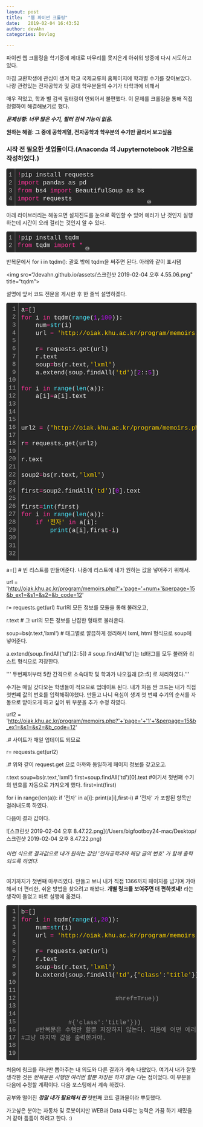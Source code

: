 ```yaml
---
layout: post
title:  "웹 파이썬 크롤링"
date:   2019-02-04 16:43:52
author: devAhn
categories: Devlog

---
```




파이썬 웹 크롤링을 학기중에 제대로 마무리를 못지은게 아쉬워 방중에 다시 시도하고 있다. 


마침 교환학생에 관심이 생겨 학교 국제교류처 홈페이지에 학과별 수기를 찾아보았다. 나랑 관련있는 전자공학과 및 공대 학우분들의 수기가 타학과에 비해서


매우 적었고, 학과 별 검색 필터링이 안되어서 불편했다. 이 문제를 크롤링을 통해 직접 정렬하여 해결해보기로 했다.






***문제상황: 너무 많은 수기, 필터 검색 기능이 없음.***

**원하는 해결: 그 중에 공학계열, 전자공학과 학우분의 수기만 골라서 보고싶음**




### 시작 전 필요한 셋업들이다.(Anaconda 의 Jupyternotebook 기반으로 작성하였다.)

<div class="colorscripter-code" style="color:#f0f0f0; font-family:Consolas, 'Liberation Mono', Menlo, Courier, monospace !important; position:relative !important; overflow:auto"><table class="colorscripter-code-table" style="margin:0; padding:0; border:none; background-color:#272727; border-radius:4px;" cellspacing="0" cellpadding="0"><tr><td style="padding:6px; border-right:2px solid #4f4f4f"><div style="margin:0; padding:0; word-break:normal; text-align:right; color:#aaa; font-family:Consolas, 'Liberation Mono', Menlo, Courier, monospace !important; line-height:130%"><div style="line-height:130%">1</div><div style="line-height:130%">2</div><div style="line-height:130%">3</div><div style="line-height:130%">4</div></div></td><td style="padding:6px 0"><div style="margin:0; padding:0; color:#f0f0f0; font-family:Consolas, 'Liberation Mono', Menlo, Courier, monospace !important; line-height:130%"><div style="padding:0 6px; white-space:pre; line-height:130%"><span style="color:#0086b3"></span><span style="color:#ff3399">!</span>pip&nbsp;install&nbsp;requests</div><div style="padding:0 6px; white-space:pre; line-height:130%"><span style="color:#ff3399">import</span>&nbsp;pandas&nbsp;as&nbsp;pd</div><div style="padding:0 6px; white-space:pre; line-height:130%"><span style="color:#ff3399">from</span>&nbsp;bs4&nbsp;<span style="color:#ff3399">import</span>&nbsp;BeautifulSoup&nbsp;as&nbsp;bs</div><div style="padding:0 6px; white-space:pre; line-height:130%"><span style="color:#ff3399">import</span>&nbsp;requests</div></div></td><td style="vertical-align:bottom; padding:0 2px 4px 0"><a href="http://colorscripter.com/info#e" target="_blank" style="text-decoration:none; color:white"><span style="font-size:9px; word-break:normal; background-color:#4f4f4f; color:white; border-radius:10px; padding:1px">cs</span></a></td></tr></table></div>




아래 라이브러리는 해놓으면 설치진도를 눈으로 확인할 수 있어 에러가 난 것인지 실행하는데 시간이 오래 걸리는 것인지 알 수 있다.




<div class="colorscripter-code" style="color:#f0f0f0; font-family:Consolas, 'Liberation Mono', Menlo, Courier, monospace !important; position:relative !important; overflow:auto"><table class="colorscripter-code-table" style="margin:0; padding:0; border:none; background-color:#272727; border-radius:4px;" cellspacing="0" cellpadding="0"><tr><td style="padding:6px; border-right:2px solid #4f4f4f"><div style="margin:0; padding:0; word-break:normal; text-align:right; color:#aaa; font-family:Consolas, 'Liberation Mono', Menlo, Courier, monospace !important; line-height:130%"><div style="line-height:130%">1</div><div style="line-height:130%">2</div></div></td><td style="padding:6px 0"><div style="margin:0; padding:0; color:#f0f0f0; font-family:Consolas, 'Liberation Mono', Menlo, Courier, monospace !important; line-height:130%"><div style="padding:0 6px; white-space:pre; line-height:130%"><span style="color:#0086b3"></span><span style="color:#ff3399">!</span>pip&nbsp;install&nbsp;tqdm</div><div style="padding:0 6px; white-space:pre; line-height:130%"><span style="color:#ff3399">from</span>&nbsp;tqdm&nbsp;<span style="color:#ff3399">import</span>&nbsp;<span style="color:#0086b3"></span><span style="color:#ff3399">*</span></div></div></td><td style="vertical-align:bottom; padding:0 2px 4px 0"><a href="http://colorscripter.com/info#e" target="_blank" style="text-decoration:none; color:white"><span style="font-size:9px; word-break:normal; background-color:#4f4f4f; color:white; border-radius:10px; padding:1px">cs</span></a></td></tr></table></div>

반복문에서 for i in tqdm(): 
괄호 밖에 tqdm을 써주면 된다. 아래와 같이 표시됌

<img src=“/devahn.github.io/assets/스크린샷 2019-02-04 오후 4.55.06.png" title=“tqdm”>



설명에 앞서 코드 전문을 게시한 후 한 줄씩 설명하겠다.

<div class="colorscripter-code" style="color:#f0f0f0; font-family:Consolas, 'Liberation Mono', Menlo, Courier, monospace !important; position:relative !important; overflow:auto"><table class="colorscripter-code-table" style="margin:0; padding:0; border:none; background-color:#272727; border-radius:4px;" cellspacing="0" cellpadding="0"><tr><td style="padding:6px; border-right:2px solid #4f4f4f"><div style="margin:0; padding:0; word-break:normal; text-align:right; color:#aaa; font-family:Consolas, 'Liberation Mono', Menlo, Courier, monospace !important; line-height:130%"><div style="line-height:130%">1</div><div style="line-height:130%">2</div><div style="line-height:130%">3</div><div style="line-height:130%">4</div><div style="line-height:130%">5</div><div style="line-height:130%">6</div><div style="line-height:130%">7</div><div style="line-height:130%">8</div><div style="line-height:130%">9</div><div style="line-height:130%">10</div><div style="line-height:130%">11</div><div style="line-height:130%">12</div><div style="line-height:130%">13</div><div style="line-height:130%">14</div><div style="line-height:130%">15</div><div style="line-height:130%">16</div><div style="line-height:130%">17</div><div style="line-height:130%">18</div><div style="line-height:130%">19</div><div style="line-height:130%">20</div><div style="line-height:130%">21</div><div style="line-height:130%">22</div><div style="line-height:130%">23</div><div style="line-height:130%">24</div><div style="line-height:130%">25</div><div style="line-height:130%">26</div><div style="line-height:130%">27</div><div style="line-height:130%">28</div><div style="line-height:130%">29</div><div style="line-height:130%">30</div><div style="line-height:130%">31</div><div style="line-height:130%">32</div></div></td><td style="padding:6px 0"><div style="margin:0; padding:0; color:#f0f0f0; font-family:Consolas, 'Liberation Mono', Menlo, Courier, monospace !important; line-height:130%"><div style="padding:0 6px; white-space:pre; line-height:130%">a<span style="color:#0086b3"></span><span style="color:#ff3399">=</span>[]</div><div style="padding:0 6px; white-space:pre; line-height:130%"><span style="color:#ff3399">for</span>&nbsp;i&nbsp;<span style="color:#ff3399">in</span>&nbsp;tqdm(<span style="color:#4be6fa">range</span>(<span style="color:#c10aff">1</span>,<span style="color:#c10aff">100</span>)):</div><div style="padding:0 6px; white-space:pre; line-height:130%">&nbsp;&nbsp;&nbsp;&nbsp;num<span style="color:#0086b3"></span><span style="color:#ff3399">=</span><span style="color:#4be6fa">str</span>(i)</div><div style="padding:0 6px; white-space:pre; line-height:130%">&nbsp;&nbsp;&nbsp;&nbsp;url&nbsp;<span style="color:#0086b3"></span><span style="color:#ff3399">=</span>&nbsp;<span style="color:#ffd500">'http://oiak.khu.ac.kr/program/memoirs.php?'</span><span style="color:#0086b3"></span><span style="color:#ff3399">+</span><span style="color:#ffd500">'page='</span><span style="color:#0086b3"></span><span style="color:#ff3399">+</span>num<span style="color:#0086b3"></span><span style="color:#ff3399">+</span><span style="color:#ffd500">'&amp;perpage=15&amp;b_ex1=&amp;s1=&amp;s2=&amp;b_code=12'</span></div><div style="padding:0 6px; white-space:pre; line-height:130%">&nbsp;&nbsp;&nbsp;&nbsp;</div><div style="padding:0 6px; white-space:pre; line-height:130%">&nbsp;&nbsp;&nbsp;&nbsp;r<span style="color:#0086b3"></span><span style="color:#ff3399">=</span>&nbsp;requests.get(url)</div><div style="padding:0 6px; white-space:pre; line-height:130%">&nbsp;&nbsp;&nbsp;&nbsp;r.text</div><div style="padding:0 6px; white-space:pre; line-height:130%">&nbsp;&nbsp;&nbsp;&nbsp;soup<span style="color:#0086b3"></span><span style="color:#ff3399">=</span>bs(r.text,<span style="color:#ffd500">'lxml'</span>)</div><div style="padding:0 6px; white-space:pre; line-height:130%">&nbsp;&nbsp;&nbsp;&nbsp;a.extend(soup.findAll(<span style="color:#ffd500">'td'</span>)[<span style="color:#c10aff">2</span>::<span style="color:#c10aff">5</span>])</div><div style="padding:0 6px; white-space:pre; line-height:130%">&nbsp;</div><div style="padding:0 6px; white-space:pre; line-height:130%"><span style="color:#ff3399">for</span>&nbsp;i&nbsp;<span style="color:#ff3399">in</span>&nbsp;<span style="color:#4be6fa">range</span>(<span style="color:#4be6fa">len</span>(a)):</div><div style="padding:0 6px; white-space:pre; line-height:130%">&nbsp;&nbsp;&nbsp;&nbsp;a[i]<span style="color:#0086b3"></span><span style="color:#ff3399">=</span>a[i].text</div><div style="padding:0 6px; white-space:pre; line-height:130%">&nbsp;</div><div style="padding:0 6px; white-space:pre; line-height:130%">&nbsp;&nbsp;&nbsp;&nbsp;</div><div style="padding:0 6px; white-space:pre; line-height:130%">&nbsp;&nbsp;&nbsp;&nbsp;</div><div style="padding:0 6px; white-space:pre; line-height:130%">url2&nbsp;<span style="color:#0086b3"></span><span style="color:#ff3399">=</span>&nbsp;(<span style="color:#ffd500">'http://oiak.khu.ac.kr/program/memoirs.php?'</span><span style="color:#0086b3"></span><span style="color:#ff3399">+</span><span style="color:#ffd500">'page='</span><span style="color:#0086b3"></span><span style="color:#ff3399">+</span><span style="color:#ffd500">'1'</span><span style="color:#0086b3"></span><span style="color:#ff3399">+</span><span style="color:#ffd500">'&amp;perpage=15&amp;b_ex1=&amp;s1=&amp;s2=&amp;b_code=12'</span>)</div><div style="padding:0 6px; white-space:pre; line-height:130%">&nbsp;</div><div style="padding:0 6px; white-space:pre; line-height:130%">r<span style="color:#0086b3"></span><span style="color:#ff3399">=</span>&nbsp;requests.get(url2)</div><div style="padding:0 6px; white-space:pre; line-height:130%">&nbsp;</div><div style="padding:0 6px; white-space:pre; line-height:130%">r.text</div><div style="padding:0 6px; white-space:pre; line-height:130%">&nbsp;</div><div style="padding:0 6px; white-space:pre; line-height:130%">soup2<span style="color:#0086b3"></span><span style="color:#ff3399">=</span>bs(r.text,<span style="color:#ffd500">'lxml'</span>)</div><div style="padding:0 6px; white-space:pre; line-height:130%">&nbsp;</div><div style="padding:0 6px; white-space:pre; line-height:130%">first<span style="color:#0086b3"></span><span style="color:#ff3399">=</span>soup2.findAll(<span style="color:#ffd500">'td'</span>)[<span style="color:#c10aff">0</span>].text</div><div style="padding:0 6px; white-space:pre; line-height:130%">&nbsp;</div><div style="padding:0 6px; white-space:pre; line-height:130%">first<span style="color:#0086b3"></span><span style="color:#ff3399">=</span><span style="color:#4be6fa">int</span>(first)</div><div style="padding:0 6px; white-space:pre; line-height:130%"><span style="color:#ff3399">for</span>&nbsp;i&nbsp;<span style="color:#ff3399">in</span>&nbsp;<span style="color:#4be6fa">range</span>(<span style="color:#4be6fa">len</span>(a)):</div><div style="padding:0 6px; white-space:pre; line-height:130%">&nbsp;&nbsp;&nbsp;&nbsp;<span style="color:#ff3399">if</span>&nbsp;<span style="color:#ffd500">'전자'</span>&nbsp;<span style="color:#ff3399">in</span>&nbsp;a[i]:</div><div style="padding:0 6px; white-space:pre; line-height:130%">&nbsp;&nbsp;&nbsp;&nbsp;&nbsp;&nbsp;&nbsp;&nbsp;<span style="color:#4be6fa">print</span>(a[i],first<span style="color:#0086b3"></span><span style="color:#ff3399">-</span>i)</div><div style="padding:0 6px; white-space:pre; line-height:130%">&nbsp;&nbsp;&nbsp;&nbsp;&nbsp;&nbsp;&nbsp;&nbsp;</div><div style="padding:0 6px; white-space:pre; line-height:130%">&nbsp;</div><div style="padding:0 6px; white-space:pre; line-height:130%">&nbsp;</div></div><div style="text-align:right; margin-top:-13px; margin-right:5px; font-size:9px; font-style:italic"><a href="http://colorscripter.com/info#e" target="_blank" style="color:#4f4f4f; text-decoration:none">Colored by Color Scripter</a></div></td><td style="vertical-align:bottom; padding:0 2px 4px 0"><a href="http://colorscripter.com/info#e" target="_blank" style="text-decoration:none; color:white"><span style="font-size:9px; word-break:normal; background-color:#4f4f4f; color:white; border-radius:10px; padding:1px">cs</span></a></td></tr></table></div>

a=[] # 빈 리스트를 만들어준다. 나중에 리스트에 내가 원하는 값을 넣어주기 위해서.

url = 'http://oiak.khu.ac.kr/program/memoirs.php?'+'page='+num+'&perpage=15&b_ex1=&s1=&s2=&b_code=12'
    
r= requests.get(url) #url의 모든 정보를 모듈을 통해 불러오고,

r.text # 그 url의 모든 정보를 난잡한 형태로 불러온다. 

soup=bs(r.text,'lxml') # 태그별로 깔끔하게 정리해서 lxml, html 형식으로 soup에 넣어준다.

a.extend(soup.findAll('td')[2::5]) # soup.findAll('td')는 td태그를 모두 불러와 리스트 형식으로 저장한다.


  ''' 두번째꺼부터 5칸 간격으로 소속대학 및 학과가 나오길래 [2::5] 로 처리하였다.'''
  
 수기는 매일 갖다오는 학생들이 적으므로 업데이트 된다. 내가 처음 짠 코드는 내가 직접 첫번쨰 값의 번호를 입력해줘야했다. 만들고 나니 욕심이 생겨 첫 번쨰 수기의 순서를 자동으로 받아오게 하고 싶어 뒤 부분을 추가 수정 하였다.
 
url2 = 'http://oiak.khu.ac.kr/program/memoirs.php?'+'page='+'1'+'&perpage=15&b_ex1=&s1=&s2=&b_code=12'
  
 .# 사이트가 매일 업데이트 되므로
  
r= requests.get(url2)

 .# 위와 같이 request.get 으로 아까와 동일하게 페이지 정보를 갖고오고.
 
r.text
soup=bs(r.text,'lxml')
first=soup.findAll('td')[0].text #여기서 첫번쨰 수기의 번호를 자동으로 가져오게 했다.
first=int(first)


for i in range(len(a)):
    if '전자' in a[i]:
        print(a[i],first-i) # '전자' 가 포함된 항목만 걸러내도록 하였다.
         
다음이 결과 값이다. 

![스크린샷 2019-02-04 오후 8.47.22.png](/Users/bigfootboy24-mac/Desktop/스크린샷 2019-02-04 오후 8.47.22.png)


        
 ###### 이런 식으로 결과값으로 내가 원하는 값인 '전자공학과와 해당 글의 번호' 가 함께 출력되도록 하였다.
 
 여기까지가 첫번쨰 마무리였다. 만들고 보니 내가 직접 1366까지 페이지를 넘기며 가야해서 더 편리한, 쉬운 방법을 찾으려고 해봤다. 
 **개별 링크를 보여주면 더 편하겟네!**
라는 생각이 들었고 바로 실행에 옮겼다.  
<div class="colorscripter-code" style="color:#f0f0f0; font-family:Consolas, 'Liberation Mono', Menlo, Courier, monospace !important; position:relative !important; overflow:auto"><table class="colorscripter-code-table" style="margin:0; padding:0; border:none; background-color:#272727; border-radius:4px;" cellspacing="0" cellpadding="0"><tr><td style="padding:6px; border-right:2px solid #4f4f4f"><div style="margin:0; padding:0; word-break:normal; text-align:right; color:#aaa; font-family:Consolas, 'Liberation Mono', Menlo, Courier, monospace !important; line-height:130%"><div style="line-height:130%">1</div><div style="line-height:130%">2</div><div style="line-height:130%">3</div><div style="line-height:130%">4</div><div style="line-height:130%">5</div><div style="line-height:130%">6</div><div style="line-height:130%">7</div><div style="line-height:130%">8</div><div style="line-height:130%">9</div><div style="line-height:130%">10</div><div style="line-height:130%">11</div><div style="line-height:130%">12</div><div style="line-height:130%">13</div><div style="line-height:130%">14</div><div style="line-height:130%">15</div><div style="line-height:130%">16</div><div style="line-height:130%">17</div><div style="line-height:130%">18</div><div style="line-height:130%">19</div></div></td><td style="padding:6px 0"><div style="margin:0; padding:0; color:#f0f0f0; font-family:Consolas, 'Liberation Mono', Menlo, Courier, monospace !important; line-height:130%"><div style="padding:0 6px; white-space:pre; line-height:130%">b<span style="color:#0086b3"></span><span style="color:#ff3399">=</span>[]</div><div style="padding:0 6px; white-space:pre; line-height:130%"><span style="color:#ff3399">for</span>&nbsp;i&nbsp;<span style="color:#ff3399">in</span>&nbsp;tqdm(<span style="color:#4be6fa">range</span>(<span style="color:#c10aff">1</span>,<span style="color:#c10aff">20</span>)):</div><div style="padding:0 6px; white-space:pre; line-height:130%">&nbsp;&nbsp;&nbsp;&nbsp;num<span style="color:#0086b3"></span><span style="color:#ff3399">=</span><span style="color:#4be6fa">str</span>(i)</div><div style="padding:0 6px; white-space:pre; line-height:130%">&nbsp;&nbsp;&nbsp;&nbsp;url&nbsp;<span style="color:#0086b3"></span><span style="color:#ff3399">=</span>&nbsp;<span style="color:#ffd500">'http://oiak.khu.ac.kr/program/memoirs.php?'</span><span style="color:#0086b3"></span><span style="color:#ff3399">+</span><span style="color:#ffd500">'page='</span><span style="color:#0086b3"></span><span style="color:#ff3399">+</span>num<span style="color:#0086b3"></span><span style="color:#ff3399">+</span><span style="color:#ffd500">'&amp;perpage=15&amp;b_ex1=&amp;s1=&amp;s2=&amp;b_code=12'</span></div><div style="padding:0 6px; white-space:pre; line-height:130%">&nbsp;&nbsp;&nbsp;&nbsp;</div><div style="padding:0 6px; white-space:pre; line-height:130%">&nbsp;&nbsp;&nbsp;&nbsp;r<span style="color:#0086b3"></span><span style="color:#ff3399">=</span>&nbsp;requests.get(url)</div><div style="padding:0 6px; white-space:pre; line-height:130%">&nbsp;&nbsp;&nbsp;&nbsp;r.text</div><div style="padding:0 6px; white-space:pre; line-height:130%">&nbsp;&nbsp;&nbsp;&nbsp;soup<span style="color:#0086b3"></span><span style="color:#ff3399">=</span>bs(r.text,<span style="color:#ffd500">'lxml'</span>)</div><div style="padding:0 6px; white-space:pre; line-height:130%">&nbsp;&nbsp;&nbsp;&nbsp;b.extend(soup.findAll(<span style="color:#ffd500">'td'</span>,{<span style="color:#ffd500">'class'</span>:<span style="color:#ffd500">'title'</span>}))</div><div style="padding:0 6px; white-space:pre; line-height:130%">&nbsp;&nbsp;&nbsp;&nbsp;&nbsp;&nbsp;&nbsp;&nbsp;&nbsp;&nbsp;&nbsp;&nbsp;&nbsp;&nbsp;&nbsp;&nbsp;&nbsp;</div><div style="padding:0 6px; white-space:pre; line-height:130%">&nbsp;</div><div style="padding:0 6px; white-space:pre; line-height:130%">&nbsp;&nbsp;&nbsp;&nbsp;&nbsp;&nbsp;&nbsp;&nbsp;&nbsp;&nbsp;&nbsp;&nbsp;&nbsp;&nbsp;&nbsp;&nbsp;&nbsp;&nbsp;&nbsp;&nbsp;&nbsp;&nbsp;&nbsp;&nbsp;&nbsp;&nbsp;<span style="color:#999999">#href=True))</span></div><div style="padding:0 6px; white-space:pre; line-height:130%">&nbsp;&nbsp;&nbsp;&nbsp;&nbsp;&nbsp;&nbsp;&nbsp;&nbsp;&nbsp;&nbsp;&nbsp;&nbsp;&nbsp;&nbsp;&nbsp;&nbsp;</div><div style="padding:0 6px; white-space:pre; line-height:130%">&nbsp;&nbsp;&nbsp;&nbsp;&nbsp;&nbsp;&nbsp;&nbsp;&nbsp;&nbsp;&nbsp;&nbsp;&nbsp;&nbsp;&nbsp;&nbsp;&nbsp;&nbsp;&nbsp;&nbsp;&nbsp;&nbsp;&nbsp;&nbsp;&nbsp;&nbsp;</div><div style="padding:0 6px; white-space:pre; line-height:130%">&nbsp;&nbsp;&nbsp;&nbsp;&nbsp;&nbsp;&nbsp;&nbsp;&nbsp;&nbsp;&nbsp;&nbsp;&nbsp;<span style="color:#999999">#{'class':'title'}))</span></div><div style="padding:0 6px; white-space:pre; line-height:130%">&nbsp;&nbsp;&nbsp;&nbsp;<span style="color:#999999">#반복문은&nbsp;수행만&nbsp;할뿐&nbsp;저장하지&nbsp;않는다.&nbsp;처음에&nbsp;어떤&nbsp;에러가&nbsp;생겼었는지&nbsp;잘생각해보기&nbsp;반복만&nbsp;하고&nbsp;저장은&nbsp;안하니까</span></div><div style="padding:0 6px; white-space:pre; line-height:130%"><span style="color:#999999">#그냥&nbsp;마지막&nbsp;값을&nbsp;출력한거야.&nbsp;</span></div><div style="padding:0 6px; white-space:pre; line-height:130%">&nbsp;</div><div style="padding:0 6px; white-space:pre; line-height:130%">&nbsp;</div></div><div style="text-align:right; margin-top:-13px; margin-right:5px; font-size:9px; font-style:italic"><a href="http://colorscripter.com/info#e" target="_blank" style="color:#4f4f4f; text-decoration:none">Colored by Color Scripter</a></div></td><td style="vertical-align:bottom; padding:0 2px 4px 0"><a href="http://colorscripter.com/info#e" target="_blank" style="text-decoration:none; color:white"><span style="font-size:9px; word-break:normal; background-color:#4f4f4f; color:white; border-radius:10px; padding:1px">cs</span></a></td></tr></table></div>
 
 
 처음에 링크를 하나만 뽑아주는 내 의도와 다른 결과가 계속 나왔었다. 여기서 내가 잘못 생각한 것은 *반복문은 시행만 여러번 할뿐 저장은 하지 않는 다*는 점이었다. 이 부분을 다음에 수정할 계획이다. 다음 포스팅에서 계속 하겠다. 
 
 공부와 떨어진 ***정말 내가 필요해서 짠*** 첫번째 코드 결과물이라 뿌듯했다. 
 
 가고싶은 분야는 자동차 및 로봇이지만 WEB과 Data 다루는 능력은 가끔 하기 재밌을 거 같아 틈틈이 하려고 한다. :)
